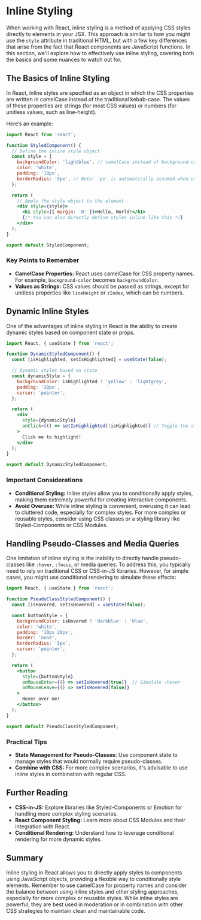 # Inline Styling

When working with React, inline styling is a method of applying CSS styles directly to elements in your JSX. This approach is similar to how you might use the `style` attribute in traditional HTML, but with a few key differences that arise from the fact that React components are JavaScript functions. In this section, we'll explore how to effectively use inline styling, covering both the basics and some nuances to watch out for.

## The Basics of Inline Styling

In React, inline styles are specified as an object in which the CSS properties are written in camelCase instead of the traditional kebab-case. The values of these properties are strings (for most CSS values) or numbers (for unitless values, such as line-height).

Here’s an example:

```jsx
import React from 'react';

function StyledComponent() {
  // Define the inline style object
  const style = {
    backgroundColor: 'lightblue', // camelCase instead of background-color
    color: 'white',
    padding: '10px',
    borderRadius: '5px', // Note: 'px' is automatically assumed when using numbers
  };

  return (
    // Apply the style object to the element
    <div style={style}>
      <h1 style={{ margin: '0' }}>Hello, World!</h1> 
      {/* You can also directly define styles inline like this */}
    </div>
  );
}

export default StyledComponent;
```

### Key Points to Remember
- **CamelCase Properties:** React uses camelCase for CSS property names. For example, `background-color` becomes `backgroundColor`.
- **Values as Strings:** CSS values should be passed as strings, except for unitless properties like `lineHeight` or `zIndex`, which can be numbers.

## Dynamic Inline Styles

One of the advantages of inline styling in React is the ability to create dynamic styles based on component state or props.

```jsx
import React, { useState } from 'react';

function DynamicStyledComponent() {
  const [isHighlighted, setIsHighlighted] = useState(false);

  // Dynamic styles based on state
  const dynamicStyle = {
    backgroundColor: isHighlighted ? 'yellow' : 'lightgrey',
    padding: '20px',
    cursor: 'pointer',
  };

  return (
    <div
      style={dynamicStyle}
      onClick={() => setIsHighlighted(!isHighlighted)} // Toggle the state
    >
      Click me to highlight!
    </div>
  );
}

export default DynamicStyledComponent;
```

### Important Considerations

- **Conditional Styling:** Inline styles allow you to conditionally apply styles, making them extremely powerful for creating interactive components.
- **Avoid Overuse:** While inline styling is convenient, overusing it can lead to cluttered code, especially for complex styles. For more complex or reusable styles, consider using CSS classes or a styling library like Styled-Components or CSS Modules.

## Handling Pseudo-Classes and Media Queries

One limitation of inline styling is the inability to directly handle pseudo-classes like `:hover`, `:focus`, or media queries. To address this, you typically need to rely on traditional CSS or CSS-in-JS libraries. However, for simple cases, you might use conditional rendering to simulate these effects:

```jsx
import React, { useState } from 'react';

function PseudoClassStyledComponent() {
  const [isHovered, setIsHovered] = useState(false);

  const buttonStyle = {
    backgroundColor: isHovered ? 'darkblue' : 'blue',
    color: 'white',
    padding: '10px 20px',
    border: 'none',
    borderRadius: '5px',
    cursor: 'pointer',
  };

  return (
    <button
      style={buttonStyle}
      onMouseEnter={() => setIsHovered(true)}  // Simulate :hover
      onMouseLeave={() => setIsHovered(false)}
    >
      Hover over me!
    </button>
  );
}

export default PseudoClassStyledComponent;
```

### Practical Tips

- **State Management for Pseudo-Classes:** Use component state to manage styles that would normally require pseudo-classes.
- **Combine with CSS:** For more complex scenarios, it's advisable to use inline styles in combination with regular CSS.

## Further Reading

- **CSS-in-JS:** Explore libraries like Styled-Components or Emotion for handling more complex styling scenarios.
- **React Component Styling:** Learn more about CSS Modules and their integration with React.
- **Conditional Rendering:** Understand how to leverage conditional rendering for more dynamic styles.

## Summary

Inline styling in React allows you to directly apply styles to components using JavaScript objects, providing a flexible way to conditionally style elements. Remember to use camelCase for property names and consider the balance between using inline styles and other styling approaches, especially for more complex or reusable styles. While inline styles are powerful, they are best used in moderation or in combination with other CSS strategies to maintain clean and maintainable code.